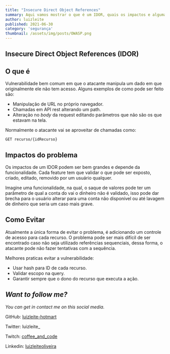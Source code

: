 ```yaml
---
title: "Insecure Direct Object References"
summary: Aqui vamos mostrar o que é um IDOR, quais os impactos e alguma possibilidades de evitar esta vulnerabilidade. 
author: luizleite
published: 2021-06-30
category: 'segurança'
thumbnail: /assets/img/posts/OWASP.png
---
```


## Insecure Direct Object References (IDOR)

## O que é 

Vulnerabilidade bem comum em que o atacante manipula um dado em que originalmente ele não tem acesso. Alguns exemplos de como 
pode ser feito são:

 - Manipulação de URL no próprio navegador.
 - Chamadas em API rest alterando um path.
 - Alteração no _body_ da request editando parâmetros que não são os que estavam na tela.

Normalmente o atacante vai se aproveitar de chamadas como:

`GET recurso/{idRecurso}`

## Impactos do problema

Os impactos de um IDOR podem ser bem grandes e depende da funcionalidade. Cada feature tem que validar o que pode
ser exposto, criado, editado, removido por um usuário qualquer.

Imagine uma funcionalidade, na qual, o saque de valores pode ter um parâmetro de qual a conta do vai o dinheiro não é 
validado, isso pode dar brecha para o usuário alterar para uma conta não disponível ou até lavagem de dinheiro que seria um 
caso mais grave. 


## Como Evitar

Atualmente a única forma de evitar o problema, é adicionando um controle de acesso para cada recurso. O problema 
pode ser mais difícil de ser encontrado caso não seja utilizado referências sequenciais, dessa forma, o atacante pode 
não fazer tentativas com a sequência.

Melhores praticas evitar a vulnerabilidade:

 - Usar hash para ID de cada recurso.
 - Validar escopo na query.
 - Garantir sempre que o dono do recurso que executa a ação.

## _Want to follow me?_
 
_You can get in contact me on this social media._

    
 GitHub: [luizleite-hotmart](https://github.com/luizleite-hotmart)
    
 Twitter: luizleite_
    
 Twitch: [coffee_and_code](https://www.twitch.tv/coffee_and_code)
    
 Linkedin: [luizleiteoliveira](https://www.linkedin.com/in/luizleiteoliveira/)
 